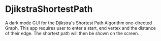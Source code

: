 # DjikstraShortestPath

A dark mode GUI for the Djikstra´s Shortest Path Algorithm one-directed Graph.
This app requires user to enter a start, end vertex and the distance of their edge. The shortest path will then be shown on the screen.
